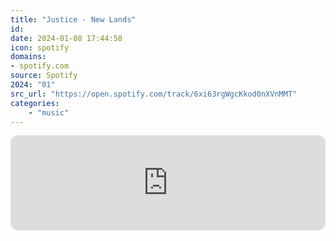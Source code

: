 ```yaml
---
title: "Justice - New Lands"
id: 
date: 2024-01-08 17:44:58
icon: spotify
domains:
- spotify.com
source: Spotify
2024: "01"
src_url: "https://open.spotify.com/track/6xi63rgWgcKkod0nXVnMMT"
categories:
    - "music"
---
```

<iframe style="border-radius: 12px" width="100%" height="152" title="Spotify Embed: New Lands" frameborder="0" allowfullscreen allow="autoplay; clipboard-write; encrypted-media; fullscreen; picture-in-picture" loading="lazy" src="https://open.spotify.com/embed/track/6xi63rgWgcKkod0nXVnMMT?utm_source=oembed"></iframe>
